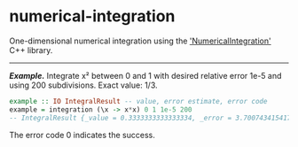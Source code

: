 # numerical-integration

One-dimensional numerical integration using the 
['NumericalIntegration'](https://github.com/tbs1980/NumericalIntegration) C++ library.

___

***Example.*** Integrate x² between 0 and 1 with desired relative error 1e-5 and 
using 200 subdivisions. Exact value: 1/3.

```haskell
example :: IO IntegralResult -- value, error estimate, error code
example = integration (\x -> x*x) 0 1 1e-5 200
-- IntegralResult {_value = 0.3333333333333334, _error = 3.7007434154171895e-15, _code = 0}
```

The error code 0 indicates the success.